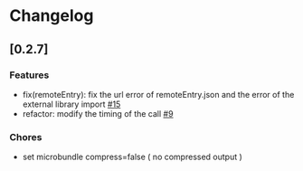 # Changelog

## [0.2.7]

### Features

- fix(remoteEntry): fix the url error of remoteEntry.json and the error of the external library import [#15](https://github.com/module-federation/vite/pull/15)
- refactor: modify the timing of the call [#9](https://github.com/module-federation/vite/pull/9)

### Chores

- set microbundle compress=false ( no compressed output )
